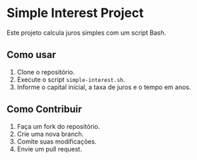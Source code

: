 # Simple Interest Project

Este projeto calcula juros simples com um script Bash.

## Como usar
1. Clone o repositório.
2. Execute o script `simple-interest.sh`.
3. Informe o capital inicial, a taxa de juros e o tempo em anos.

## Como Contribuir
1. Faça um fork do repositório.
2. Crie uma nova branch.
3. Comite suas modificações.
4. Envie um pull request.
